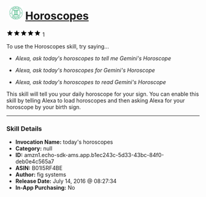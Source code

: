 # &nbsp;<img src="skill_icon" alt="Horoscopes icon" width="36"> [Horoscopes](http://alexa.amazon.com/#skills/amzn1.echo-sdk-ams.app.b1ec243c-5d33-43bc-84f0-deb0e4c565a7)
![5 stars](../../images/ic_star_black_18dp_1x.png)![5 stars](../../images/ic_star_black_18dp_1x.png)![5 stars](../../images/ic_star_black_18dp_1x.png)![5 stars](../../images/ic_star_black_18dp_1x.png)![5 stars](../../images/ic_star_black_18dp_1x.png) 1

To use the Horoscopes skill, try saying...

* *Alexa, ask today's horoscopes to tell me Gemini's Horoscope*

* *Alexa, ask today's horoscopes for Gemini's Horoscope*

* *Alexa, ask today's horoscopes to read Gemini's Horoscope*

This skill will tell you your daily horoscope for your sign. You can enable this skill by telling Alexa to load horoscopes and then asking Alexa for your horoscope by your birth sign.

***

### Skill Details

* **Invocation Name:** today's horoscopes
* **Category:** null
* **ID:** amzn1.echo-sdk-ams.app.b1ec243c-5d33-43bc-84f0-deb0e4c565a7
* **ASIN:** B01I5RF4BE
* **Author:** fig systems
* **Release Date:** July 14, 2016 @ 08:27:34
* **In-App Purchasing:** No
